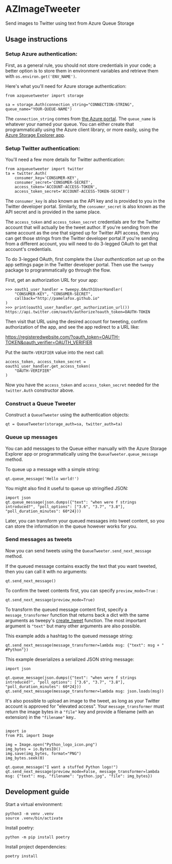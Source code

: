 # AZImageTweeter

Send images to Twitter using text from Azure Queue Storage

## Usage instructions

### Setup Azure authentication:

First, as a general rule, you should not store credentials in your code;
a better option is to store them in environment variables and retrieve them
with `os.environ.get('ENV_NAME')`.

Here's what you'll need for Azure storage authentication:

```
from azqueuetweeter import storage

sa = storage.Auth(connection_string="CONNECTION-STRING", queue_name="YOUR-QUEUE-NAME")
```

The `connection_string` comes from [the Azure portal](https://learn.microsoft.com/en-us/azure/storage/queues/storage-python-how-to-use-queue-storage?tabs=python%2Cenvironment-variable-windows#copy-your-credentials-from-the-azure-portal).
The `queue_name` is whatever your named your queue. You can either create that programmatically
using the Azure client library, or more easily, using the [Azure Storage Explorer app](https://learn.microsoft.com/en-us/azure/vs-azure-tools-storage-manage-with-storage-explorer?tabs=macos).

### Setup Twitter authentication:

You'll need a few more details for Twitter authentication:

```
from azqueuetweeter import twitter
ta = twitter.Auth(
    consumer_key='CONSUMER-KEY',
    consumer_secret='CONSUMER-SECRET',
    access_token='ACCOUNT-ACCESS-TOKEN',
    access_token_secret='ACCOUNT-ACCESS-TOKEN-SECRET')
```

The `consumer_key` is also known as the API key and is provided to you in the Twitter developer portal. Similarly, the `consumer_secret` is also known as the API secret and is provided in the same place.

The `access_token` and `access_token_secret` credentials are for the Twitter account that will actually be the tweet author. If you're sending from the same account as the one that signed up for Twitter API access, then you can get those strings from the Twitter developer portal.If you're sending from a different account, you will need to do 3-legged OAuth to get that account's credentials.

To do 3-legged OAuth, first complete the _User authentication set up_ on the app settings page in the Twitter developer portal. Then use the `tweepy` package to programmatically go through the flow.

First, get an authorization URL for your app:

```
>>> oauth1_user_handler = tweepy.OAuth1UserHandler(
    "CONSUMER-KEY", "CONSUMER-SECRET",
    callback="http://pamelafox.github.io"
)
>>> print(oauth1_user_handler.get_authorization_url())
https://api.twitter.com/oauth/authorize?oauth_token=OAUTH-TOKEN
```

Then visit that URL using the desired account for tweeting,
confirm authorization of the app, and see the app redirect to a URL like:

https://registeredwebsite.com/?oauth_token=OAUTH-TOKEN&oauth_verifier=OAUTH_VERIFIER

Put the `OAUTH-VERIFIER` value into the next call:

```
access_token, access_token_secret = oauth1_user_handler.get_access_token(
    "OAUTH-VERIFIER"
)
```

Now you have the `access_token` and `access_token_secret` needed for the `twitter.Auth` constructor above.

### Construct a Queue Tweeter

Construct a `QueueTweeter` using the authentication objects:

```
qt = QueueTweeter(storage_auth=sa, twitter_auth=ta)
```

### Queue up messages

You can add messages to the Queue either manually with the Azure Storage Explorer app or programmatically using the `QueueTweeter.queue_message` method.

To queue up a message with a simple string:

```
qt.queue_message('Hello world!')
```

You might also find it useful to queue up stringified JSON:

```
import json
qt.queue_message(json.dumps({"text": "when were f strings introduced?", "poll_options": ["3.6", "3.7", "3.8"], "poll_duration_minutes": 60*24}))
```

Later, you can transform your queued messages into tweet content, so you can store the information in the queue however works for you.

### Send messages as tweets

Now you can send tweets using the `QueueTweeter.send_next_message` method.

If the queued message contains exactly the text that you want tweeted, then you can call it with no arguments:

```
qt.send_next_message()
```

To confirm the tweet contents first, you can specify `preview_mode=True` :

```
qt.send_next_message(preview_mode=True)
```

To transform the queued message content first, specify a `message_transformer` function that returns back
a dict with the same arguments as tweepy's [create_tweet](https://docs.tweepy.org/en/stable/client.html#tweepy.Client.create_tweet) function. The most important argument is `"text"` but many other arguments are also possible.

This example adds a hashtag to the queued message string:

```
qt.send_next_message(message_transformer=lambda msg: {"text": msg + " #Python"})
```

This example deserializes a serialized JSON string message:

```
import json

qt.queue_message(json.dumps({"text": "when were f strings introduced?", "poll_options": ["3.6", "3.7", "3.8"], "poll_duration_minutes": 60*24}))
qt.send_next_message(message_transformer=lambda msg: json.loads(msg))
```

It's also possible to upload an image to the tweet, as long as your Twitter account is approved for "elevated access".
Your `message_transformer` must return the image bytes in a `"file"` key and provide a filename (with an extension)
in the `"filename"` key..

```

import io
from PIL import Image

img = Image.open("Python_logo_icon.png")
img_bytes = io.BytesIO()
img.save(img_bytes, format="PNG")
img_bytes.seek(0)

qt.queue_message("I want a stuffed Python logo!")
qt.send_next_message(preview_mode=False, message_transformer=lambda msg: {"text": msg, "filename": "python.jpg", "file": img_bytes})
```

## Development guide

Start a virtual environment:

```
python3 -m venv .venv
source .venv/bin/activate
```

Install poetry:

```
python -m pip install poetry
```

Install project dependencies:

```
poetry install
```
